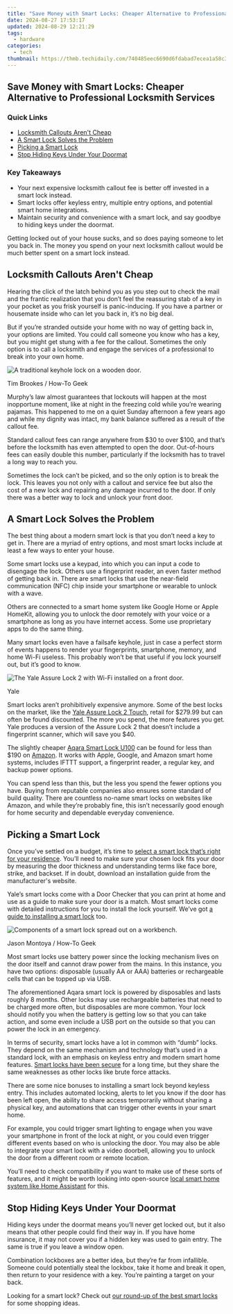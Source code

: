```yaml
---
title: "Save Money with Smart Locks: Cheaper Alternative to Professional Locksmith Services"
date: 2024-08-27 17:53:17
updated: 2024-08-29 12:21:29
tags:
  - hardware
categories:
  - tech
thumbnail: https://thmb.techidaily.com/740485eec6690d6fdabad7ecea1a58c3aaeba409560e67e78cd5dc4e10558933.jpg
---
```


## Save Money with Smart Locks: Cheaper Alternative to Professional Locksmith Services

### Quick Links

* [Locksmith Callouts Aren't Cheap](https://win11-tips.techidaily.com/6-android-apps-that-youd-actually-want-to-install-on-windows-11/)
* [A Smart Lock Solves the Problem](https://ios-pokemon-go.techidaily.com/ultimate-guide-to-get-the-meltan-box-pokemon-go-for-apple-iphone-6s-plus-drfone-by-drfone-virtual-ios/)
* [Picking a Smart Lock](https://howto.techidaily.com/9-solutions-to-fix-process-system-isnt-responding-error-on-vivo-y27-5g-drfone-by-drfone-fix-android-problems-fix-android-problems/)
* [Stop Hiding Keys Under Your Doormat](https://phone-solutions.techidaily.com/cannot-play-mkv-files-on-motorola-moto-g04-by-aiseesoft-video-converter-play-mkv-on-android/)

### Key Takeaways

* Your next expensive locksmith callout fee is better off invested in a smart lock instead.
* Smart locks offer keyless entry, multiple entry options, and potential smart home integrations.
* Maintain security and convenience with a smart lock, and say goodbye to hiding keys under the doormat.

 Getting locked out of your house sucks, and so does paying someone to let you back in. The money you spend on your next locksmith callout would be much better spent on a smart lock instead.

##  Locksmith Callouts Aren't Cheap

 Hearing the click of the latch behind you as you step out to check the mail and the frantic realization that you don’t feel the reassuring stab of a key in your pocket as you frisk yourself is panic-inducing. If you have a partner or housemate inside who can let you back in, it’s no big deal.

 But if you’re stranded outside your home with no way of getting back in, your options are limited. You could call someone you know who has a key, but you might get stung with a fee for the callout. Sometimes the only option is to call a locksmith and engage the services of a professional to break into your own home.

![A traditional keyhole lock on a wooden door.](https://static1.howtogeekimages.com/wordpress/wp-content/uploads/2024/06/img_2222.jpeg) 

Tim Brookes / How-To Geek

 Murphy’s law almost guarantees that lockouts will happen at the most inopportune moment, like at night in the freezing cold while you’re wearing pajamas. This happened to me on a quiet Sunday afternoon a few years ago and while my dignity was intact, my bank balance suffered as a result of the callout fee.

 Standard callout fees can range anywhere from $30 to over $100, and that’s before the locksmith has even attempted to open the door. Out-of-hours fees can easily double this number, particularly if the locksmith has to travel a long way to reach you.

 Sometimes the lock can’t be picked, and so the only option is to break the lock. This leaves you not only with a callout and service fee but also the cost of a new lock and repairing any damage incurred to the door. If only there was a better way to lock and unlock your front door.

##  A Smart Lock Solves the Problem

 The best thing about a modern smart lock is that you don’t need a key to get in. There are a myriad of entry options, and most smart locks include at least a few ways to enter your house.

 Some smart locks use a keypad, into which you can input a code to disengage the lock. Others use a fingerprint reader, an even faster method of getting back in. There are smart locks that use the near-field communication (NFC) chip inside your smartphone or wearable to unlock with a wave.

 Others are connected to a smart home system like Google Home or Apple HomeKit, allowing you to unlock the door remotely with your voice or a smartphone as long as you have internet access. Some use proprietary apps to do the same thing.

 Many smart locks even have a failsafe keyhole, just in case a perfect storm of events happens to render your fingerprints, smartphone, memory, and home Wi-Fi useless. This probably won’t be that useful if you lock yourself out, but it’s good to know.

![The Yale Assure Lock 2 with Wi-Fi installed on a front door.](https://static1.howtogeekimages.com/wordpress/wp-content/uploads/2024/06/714uigwrgrl-_ac_sl1500_.jpg) 

Yale

 Smart locks aren’t prohibitively expensive anymore. Some of the best locks on the market, like the [Yale Assure Lock 2 Touch](https://shopyalehome.com/products/yale-assure-lock-2-touch-with-wi-fi?variant=41587625754756), retail for $279.99 but can often be found discounted. The more you spend, the more features you get. Yale produces a version of the Assure Lock 2 that doesn’t include a fingerprint scanner, which will save you $40.

 The slightly cheaper [Aqara Smart Lock U100](https://www.aqara.com/us/product/smart-lock-u100) can be found for less than $190 on [Amazon](https://www.amazon.com/dp/B0BZSD2L1W/?tag=hotoge-20&ascsubtag=UUhtgUeUpU2003692&asc%5Frefurl=https%3A%2F%2Fwww.howtogeek.com%2Fa-smart-lock-could-cost-less-than-a-locksmith-service-call%2F&asc%5Fcampaign=Evergreen). It works with Apple, Google, and Amazon smart home systems, includes IFTTT support, a fingerprint reader, a regular key, and backup power options.

 You can spend less than this, but the less you spend the fewer options you have. Buying from reputable companies also ensures some standard of build quality. There are countless no-name smart locks on websites like Amazon, and while they’re probably fine, this isn’t necessarily good enough for home security and dependable everyday convenience.

##  Picking a Smart Lock

 Once you’ve settled on a budget, it’s time to [select a smart lock that’s right for your residence](https://facebook-video-share.techidaily.com/updated-20-youtube-time-savers-that-will-skyrocket-engagement-rates-for-2024/). You’ll need to make sure your chosen lock fits your door by measuring the door thickness and understanding terms like face bore, strike, and backset. If in doubt, download an installation guide from the manufacturer's website.

 Yale’s smart locks come with a Door Checker that you can print at home and use as a guide to make sure your door is a match. Most smart locks come with detailed instructions for you to install the lock yourself. We’ve got [a guide to installing a smart lock](https://youtube-web.techidaily.com/-your-youtube-presence-with-personalized-annotations-and-card-integration/) too.

![Components of a smart lock spread out on a workbench.](https://static1.howtogeekimages.com/wordpress/wp-content/uploads/2024/06/components-of-a-smart-lock-spread-out-on-a-workbench.jpg) 

Jason Montoya / How-To Geek

 Most smart locks use battery power since the locking mechanism lives on the door itself and cannot draw power from the mains. In this instance, you have two options: disposable (usually AA or AAA) batteries or rechargeable cells that can be topped up via USB.

 The aforementioned Aqara smart lock is powered by disposables and lasts roughly 8 months. Other locks may use rechargeable batteries that need to be charged more often, but disposables are more common. Your lock should notify you when the battery is getting low so that you can take action, and some even include a USB port on the outside so that you can power the lock in an emergency.

 In terms of security, smart locks have a lot in common with “dumb” locks. They depend on the same mechanism and technology that’s used in a standard lock, with an emphasis on keyless entry and modern smart home features. [Smart locks have been secure](https://screen-activity-recording.techidaily.com/updated-make-every-gaming-moment-memorable-for-2024/) for a long time, but they share the same weaknesses as other locks like brute force attacks.

 There are some nice bonuses to installing a smart lock beyond keyless entry. This includes automated locking, alerts to let you know if the door has been left open, the ability to share access temporarily without sharing a physical key, and automations that can trigger other events in your smart home.

 For example, you could trigger smart lighting to engage when you wave your smartphone in front of the lock at night, or you could even trigger different events based on who is unlocking the door. You may also be able to integrate your smart lock with a video doorbell, allowing you to unlock the door from a different room or remote location.

 You’ll need to check compatibility if you want to make use of these sorts of features, and it might be worth looking into open-source [local smart home system like Home Assistant](https://screen-recording.techidaily.com/updated-top-5-valheim-seed-recommendations-for-bountiful-crops-for-2024/) for this.

##  Stop Hiding Keys Under Your Doormat

 Hiding keys under the doormat means you’ll never get locked out, but it also means that other people could find their way in. If you have home insurance, it may not cover you if a hidden key was used to gain entry. The same is true if you leave a window open.

 Combination lockboxes are a better idea, but they’re far from infallible. Someone could potentially steal the lockbox, take it home and break it open, then return to your residence with a key. You’re painting a target on your back.

 Looking for a smart lock? Check out [our round-up of the best smart locks](https://extra-skills.techidaily.com/2024-approved-periscope-recording-for-beginners-a-complete-walkthrough/) for some shopping ideas.

<ins class="adsbygoogle"
     style="display:block"
     data-ad-format="autorelaxed"
     data-ad-client="ca-pub-7571918770474297"
     data-ad-slot="1223367746"></ins>



<ins class="adsbygoogle"
     style="display:block"
     data-ad-client="ca-pub-7571918770474297"
     data-ad-slot="8358498916"
     data-ad-format="auto"
     data-full-width-responsive="true"></ins>
